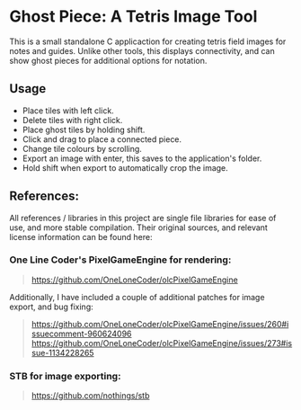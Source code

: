 # Ghost Piece: A Tetris Image Tool

This is a small standalone C applicaction for creating tetris field images for notes and guides.
Unlike other tools, this displays connectivity, and can show ghost pieces for additional options for notation.

## Usage

* Place tiles with left click.
* Delete tiles with right click.
* Place ghost tiles by holding shift.
* Click and drag to place a connected piece.
* Change tile colours by scrolling.
* Export an image with enter, this saves to the application's folder.
* Hold shift when export to automatically crop the image.

## References:

All references / libraries in this project are single file libraries for ease of use, and more stable compilation. Their original sources, and relevant license information can be found here:

### One Line Coder's PixelGameEngine for rendering:

> https://github.com/OneLoneCoder/olcPixelGameEngine

Additionally, I have included a couple of additional patches for image export, and bug fixing:

> https://github.com/OneLoneCoder/olcPixelGameEngine/issues/260#issuecomment-960624096
> https://github.com/OneLoneCoder/olcPixelGameEngine/issues/273#issue-1134228265

### STB for image exporting:

> https://github.com/nothings/stb